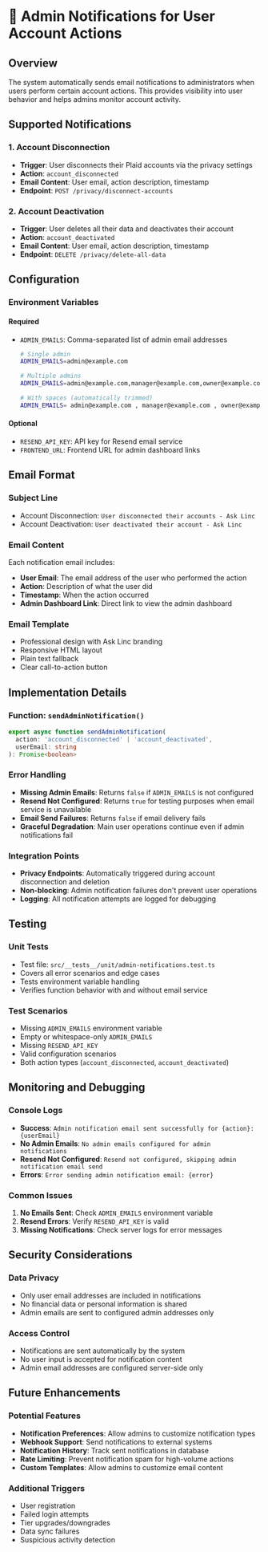 # 📧 Admin Notifications for User Account Actions

## Overview

The system automatically sends email notifications to administrators when users perform certain account actions. This provides visibility into user behavior and helps admins monitor account activity.

## Supported Notifications

### 1. Account Disconnection
- **Trigger**: User disconnects their Plaid accounts via the privacy settings
- **Action**: `account_disconnected`
- **Email Content**: User email, action description, timestamp
- **Endpoint**: `POST /privacy/disconnect-accounts`

### 2. Account Deactivation
- **Trigger**: User deletes all their data and deactivates their account
- **Action**: `account_deactivated`
- **Email Content**: User email, action description, timestamp
- **Endpoint**: `DELETE /privacy/delete-all-data`

## Configuration

### Environment Variables

#### Required
- `ADMIN_EMAILS`: Comma-separated list of admin email addresses
  ```bash
  # Single admin
  ADMIN_EMAILS=admin@example.com
  
  # Multiple admins
  ADMIN_EMAILS=admin@example.com,manager@example.com,owner@example.com
  
  # With spaces (automatically trimmed)
  ADMIN_EMAILS= admin@example.com , manager@example.com , owner@example.com
  ```

#### Optional
- `RESEND_API_KEY`: API key for Resend email service
- `FRONTEND_URL`: Frontend URL for admin dashboard links

## Email Format

### Subject Line
- Account Disconnection: `User disconnected their accounts - Ask Linc`
- Account Deactivation: `User deactivated their account - Ask Linc`

### Email Content
Each notification email includes:
- **User Email**: The email address of the user who performed the action
- **Action**: Description of what the user did
- **Timestamp**: When the action occurred
- **Admin Dashboard Link**: Direct link to view the admin dashboard

### Email Template
- Professional design with Ask Linc branding
- Responsive HTML layout
- Plain text fallback
- Clear call-to-action button

## Implementation Details

### Function: `sendAdminNotification()`
```typescript
export async function sendAdminNotification(
  action: 'account_disconnected' | 'account_deactivated',
  userEmail: string
): Promise<boolean>
```

### Error Handling
- **Missing Admin Emails**: Returns `false` if `ADMIN_EMAILS` is not configured
- **Resend Not Configured**: Returns `true` for testing purposes when email service is unavailable
- **Email Send Failures**: Returns `false` if email delivery fails
- **Graceful Degradation**: Main user operations continue even if admin notifications fail

### Integration Points
- **Privacy Endpoints**: Automatically triggered during account disconnection and deletion
- **Non-blocking**: Admin notification failures don't prevent user operations
- **Logging**: All notification attempts are logged for debugging

## Testing

### Unit Tests
- Test file: `src/__tests__/unit/admin-notifications.test.ts`
- Covers all error scenarios and edge cases
- Tests environment variable handling
- Verifies function behavior with and without email service

### Test Scenarios
- Missing `ADMIN_EMAILS` environment variable
- Empty or whitespace-only `ADMIN_EMAILS`
- Missing `RESEND_API_KEY`
- Valid configuration scenarios
- Both action types (`account_disconnected`, `account_deactivated`)

## Monitoring and Debugging

### Console Logs
- **Success**: `Admin notification email sent successfully for {action}: {userEmail}`
- **No Admin Emails**: `No admin emails configured for admin notifications`
- **Resend Not Configured**: `Resend not configured, skipping admin notification email send`
- **Errors**: `Error sending admin notification email: {error}`

### Common Issues
1. **No Emails Sent**: Check `ADMIN_EMAILS` environment variable
2. **Resend Errors**: Verify `RESEND_API_KEY` is valid
3. **Missing Notifications**: Check server logs for error messages

## Security Considerations

### Data Privacy
- Only user email addresses are included in notifications
- No financial data or personal information is shared
- Admin emails are sent to configured admin addresses only

### Access Control
- Notifications are sent automatically by the system
- No user input is accepted for notification content
- Admin email addresses are configured server-side only

## Future Enhancements

### Potential Features
- **Notification Preferences**: Allow admins to customize notification types
- **Webhook Support**: Send notifications to external systems
- **Notification History**: Track sent notifications in database
- **Rate Limiting**: Prevent notification spam for high-volume actions
- **Custom Templates**: Allow admins to customize email content

### Additional Triggers
- User registration
- Failed login attempts
- Tier upgrades/downgrades
- Data sync failures
- Suspicious activity detection
